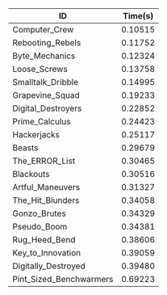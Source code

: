 |ID|Time(s)|
|-|-|
|Computer_Crew|0.10515|
|Rebooting_Rebels|0.11752|
|Byte_Mechanics|0.12324|
|Loose_Screws|0.13758|
|Smalltalk_Dribble|0.14995|
|Grapevine_Squad|0.19233|
|Digital_Destroyers|0.22852|
|Prime_Calculus|0.24423|
|Hackerjacks|0.25117|
|Beasts|0.29679|
|The_ERROR_List|0.30465|
|Blackouts|0.30516|
|Artful_Maneuvers|0.31327|
|The_Hit_Blunders|0.34058|
|Gonzo_Brutes|0.34329|
|Pseudo_Boom|0.34381|
|Rug_Heed_Bend|0.38606|
|Key_to_Innovation|0.39059|
|Digitally_Destroyed|0.39480|
|Pint_Sized_Benchwarmers|0.69223|
